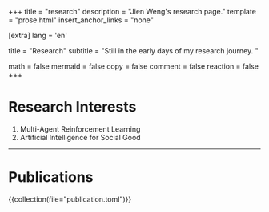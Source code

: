 +++
title = "research"
description = "Jien Weng's research page."
template = "prose.html"
insert_anchor_links = "none"

[extra]
lang = 'en'

title = "Research"
subtitle = "Still in the early days of my research journey. "

math = false
mermaid = false
copy = false
comment = false
reaction = false
+++

# Research Interests

1. Multi-Agent Reinforcement Learning
2. Artificial Intelligence for Social Good

<hr>

# Publications

{{collection(file="publication.toml")}}

